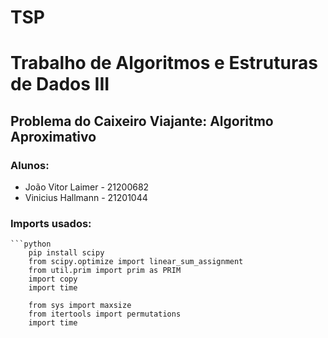 # TSP
<h1> Trabalho de Algoritmos e Estruturas de Dados III </h1>
<h2> Problema do Caixeiro Viajante: Algoritmo Aproximativo </h2>
<h3> Alunos: </h3>
<ul>
  <li> João Vitor Laimer - 21200682 </li>
  <li> Vinicius Hallmann - 21201044</li>
</ul>

<h3> Imports usados: </h3>
    
    ```python
        pip install scipy
        from scipy.optimize import linear_sum_assignment
        from util.prim import prim as PRIM
        import copy 
        import time

        from sys import maxsize
        from itertools import permutations
        import time